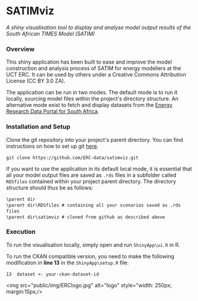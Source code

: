 # SATIMviz
_A shiny visualisation tool to display and analyse model output results of the South African TIMES Model (SATIM)_

### Overview
This shiny application has been built to ease and improve the model construction and analysis process of SATIM for energy modellers at the UCT ERC. It can be used by others under a Creative Commons Attribution License (CC BY 3.0 ZA).  

The application can be run in two modes. The default mode is to run it locally, sourcing model files within the project's directory structure. An alternative mode exist to fetch and display datasets from the [Energy Research Data Portal for South Africa](www.energydata.uct.ac.za).

### Installation and Setup
Clone the git repository into your project's parent directory. You can find instructions on how to set up git [here](https://git-scm.com/book/en/v2/Getting-Started-Installing-Git).
```
git clone https://github.com/ERC-data/satimviz.git
```
If you want to use the application in its default local mode, it is essential that all your model output files are saved as `.rds` files in a subfolder called `RDSfiles` contained within your project parent directory. The directory structure should thus be as follows:  
```
\parent dir 
\parent dir\RDSfiles # containing all your scenarios saved as .rds files
\parent dir\satimviz # cloned from github as described above
```

### Execution
To run the visualisation locally, simply open and run `ShinyApp\ui.R` in R.

To run the CKAN compatible version, you need to make the following modification in **line 13** in the `ShinyApp\setup.R` file:
```{r}
13  dataset <- your-ckan-dataset-id
```  


<img src="public/img/ERClogo.jpg" alt="logo" style="width: 250px; margin:15px;/>